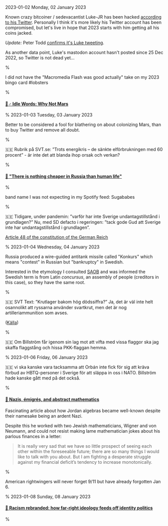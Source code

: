 2023-01-02 Monday, 02 January 2023

Known crazy bitcoiner / sedevacantist Luke-JR has been hacked [according to his Twitter](https://twitter.com/LukeDashjr/status/1609613748364509184?s=20). Personally I think it's more likely his Twitter account has been compromised, but let's live in hope that 2023 starts with him getting all his coins jacked.

*Update:* Peter Todd [confirms it's Luke tweeting](https://twitter.com/peterktodd/status/1609655629903265795?s=20).

As another data point, Luke's mastodon account hasn't posted since 25 Dec 2022, so Twitter is not dead yet... 

%

I did not have the "Macromedia Flash was good actually" take on my 2023 bingo card #lobsters

%

#### [🔗♂ Idle Words: Why Not Mars](https://idlewords.com/2023/1/why_not_mars.htm)

%
2023-01-03 Tuesday, 03 January 2023

Better to be considered a fool for blathering on about colonizing Mars, than to buy Twitter and remove all doubt.

%

&#x1F1F8;&#x1F1EA; Rubrik på SVT.se: ”Trots energikris – de sänkte elförbrukningen med 60 procent” - är inte det att blanda ihop orsak och verkan?

%

#### [🔗 "There is nothing cheaper in Russia than human life"](https://www.derstandard.at/story/2000142188276/there-is-nothing-cheaper-in-russia-than-human-life?ref=article)

%

band name I was not expecting in my Spotify feed: Sugababes

%

&#x1F1F8;&#x1F1EA; Tidigare, under pandemin: ”varför har inte Sverige undantagstillstånd i grundlagen?” Nu, med SD defacto i regeringen: ”tack gode Gud att Sverige inte har undantagstillstånd i grundlagen”.

[Article 48 of the constitution of the German Reich](https://en.wikipedia.org/wiki/Article_48_(Weimar_Constitution))

%
2023-01-04 Wednesday, 04 January 2023

Russia produced a wire-guided antitank missile called "Konkurs" which means "contest" in Russian but "bankruptcy" in Swedish.

Interested in the etymology I consulted [SAOB](https://www.saob.se/artikel/?unik=K_1987-0305.Ax2Q) and was informed the Swedish term is from Latin *concursus*, an assembly of people (creditors in this case), so they have the same root. 

%

&#x1F1F8;&#x1F1EA; SVT Text: ”Krutlager bakom hög dödssiffra?” Ja, det är väl inte helt osannolikt att ryssarna använder svartkrut, men det är nog artilleriammunition som avses.
 
([Källa](https://texttv.nu/131/krutlager-bakom-hog-dodssiffra-34355683))

%

&#x1F1F8;&#x1F1EA; Om Billström får igenom sin lag mot att vifta med vissa flaggor ska jag skaffa flaggstång och hissa PKK-flaggan hemma. 

%
2023-01-06 Friday, 06 January 2023

&#x1F1F8;&#x1F1EA; vi ska kanske vara tacksamma att Orbán inte fick för sig att kräva förbud av HBTQ-personer i Sverige för att släppa in oss i NATO. Billström hade kanske gått med på det också. 

%

#### [🔗 Nazis, émigrés, and abstract mathematics](https://physicstoday.scitation.org/doi/10.1063/PT.3.5158)

Fascinating article about how Jordan algebras became well-known despite their namesake being an ardent Nazi. 

Despite this he worked with two Jewish mathematicians, Wigner and von Neumann, and could not resist making lame mathematician jokes about his parlous finances in a letter:

> It is really very sad that we have so little prospect of seeing each other within the foreseeable future; there are so many things I would like to talk with you about. But I am fighting a desperate struggle against my financial deficit’s tendency to increase monotonically.

%

American rightwingers will never forget 9/11 but have already forgotten Jan 6.

%
2023-01-08 Sunday, 08 January 2023

#### [🔗 Racism rebranded: how far-right ideology feeds off identity politics](https://www.theguardian.com/world/2023/jan/08/racism-rebranded-how-far-right-ideology-feeds-off-identity-politics-kenan-malik-not-so-black-and-white)

%
